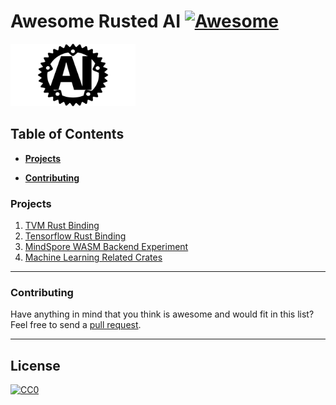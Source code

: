 ﻿# Awesome Rusted AI [![Awesome](https://cdn.rawgit.com/sindresorhus/awesome/d7305f38d29fed78fa85652e3a63e154dd8e8829/media/badge.svg)](https://github.com/sindresorhus/awesome)
<img src=https://github.com/tinyms-ai/tinyms/raw/main/docs/pic/rustedai-logo.png width="200" height="100">

## Table of Contents

* **[Projects](#projects)**

* **[Contributing](#contributing)**  


### Projects

1. [TVM Rust Binding](https://github.com/apache/tvm/tree/main/rust)
2. [Tensorflow Rust Binding](https://github.com/tensorflow/rust)
3. [MindSpore WASM Backend Experiment](https://github.com/leonwanghui/ms-backend-wasm)
4. [Machine Learning Related Crates](https://lib.rs/science/ml)

 
-----
### Contributing
Have anything in mind that you think is awesome and would fit in this list? Feel free to send a [pull request](https://github.com/tinyms-ai/awesome-rusted-ai/pulls).

-----
## License

[![CC0](http://i.creativecommons.org/p/zero/1.0/88x31.png)](http://creativecommons.org/publicdomain/zero/1.0/)

